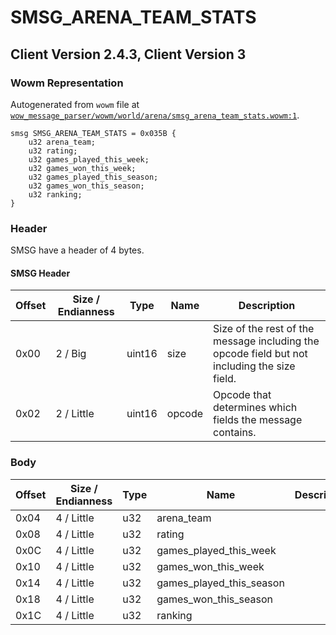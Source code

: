 # SMSG_ARENA_TEAM_STATS

## Client Version 2.4.3, Client Version 3

### Wowm Representation

Autogenerated from `wowm` file at [`wow_message_parser/wowm/world/arena/smsg_arena_team_stats.wowm:1`](https://github.com/gtker/wow_messages/tree/main/wow_message_parser/wowm/world/arena/smsg_arena_team_stats.wowm#L1).
```rust,ignore
smsg SMSG_ARENA_TEAM_STATS = 0x035B {
    u32 arena_team;
    u32 rating;
    u32 games_played_this_week;
    u32 games_won_this_week;
    u32 games_played_this_season;
    u32 games_won_this_season;
    u32 ranking;
}
```
### Header

SMSG have a header of 4 bytes.

#### SMSG Header

| Offset | Size / Endianness | Type   | Name   | Description |
| ------ | ----------------- | ------ | ------ | ----------- |
| 0x00   | 2 / Big           | uint16 | size   | Size of the rest of the message including the opcode field but not including the size field.|
| 0x02   | 2 / Little        | uint16 | opcode | Opcode that determines which fields the message contains.|

### Body

| Offset | Size / Endianness | Type | Name | Description | Comment |
| ------ | ----------------- | ---- | ---- | ----------- | ------- |
| 0x04 | 4 / Little | u32 | arena_team |  |  |
| 0x08 | 4 / Little | u32 | rating |  |  |
| 0x0C | 4 / Little | u32 | games_played_this_week |  |  |
| 0x10 | 4 / Little | u32 | games_won_this_week |  |  |
| 0x14 | 4 / Little | u32 | games_played_this_season |  |  |
| 0x18 | 4 / Little | u32 | games_won_this_season |  |  |
| 0x1C | 4 / Little | u32 | ranking |  |  |


